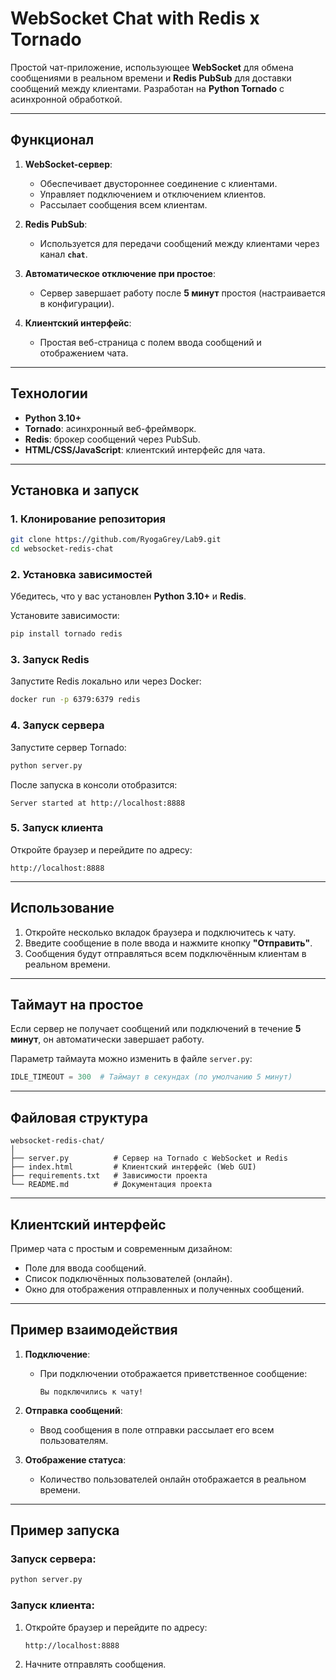 
# **WebSocket Chat with Redis x Tornado**

Простой чат-приложение, использующее **WebSocket** для обмена сообщениями в реальном времени и **Redis PubSub** для доставки сообщений между клиентами. Разработан на **Python Tornado** с асинхронной обработкой.

---

## **Функционал**

1. **WebSocket-сервер**:
   - Обеспечивает двустороннее соединение с клиентами.
   - Управляет подключением и отключением клиентов.
   - Рассылает сообщения всем клиентам.

2. **Redis PubSub**:
   - Используется для передачи сообщений между клиентами через канал **`chat`**.

3. **Автоматическое отключение при простое**:
   - Сервер завершает работу после **5 минут** простоя (настраивается в конфигурации).

4. **Клиентский интерфейс**:
   - Простая веб-страница с полем ввода сообщений и отображением чата.

---

## **Технологии**

- **Python 3.10+**
- **Tornado**: асинхронный веб-фреймворк.
- **Redis**: брокер сообщений через PubSub.
- **HTML/CSS/JavaScript**: клиентский интерфейс для чата.

---

## **Установка и запуск**

### **1. Клонирование репозитория**
```bash
git clone https://github.com/RyogaGrey/Lab9.git
cd websocket-redis-chat
```

### **2. Установка зависимостей**
Убедитесь, что у вас установлен **Python 3.10+** и **Redis**.

Установите зависимости:
```bash
pip install tornado redis
```

### **3. Запуск Redis**
Запустите Redis локально или через Docker:
```bash
docker run -p 6379:6379 redis
```

### **4. Запуск сервера**
Запустите сервер Tornado:
```bash
python server.py
```

После запуска в консоли отобразится:
```
Server started at http://localhost:8888
```

### **5. Запуск клиента**
Откройте браузер и перейдите по адресу:
```
http://localhost:8888
```

---

## **Использование**

1. Откройте несколько вкладок браузера и подключитесь к чату.
2. Введите сообщение в поле ввода и нажмите кнопку **"Отправить"**.
3. Сообщения будут отправляться всем подключённым клиентам в реальном времени.

---

## **Таймаут на простое**

Если сервер не получает сообщений или подключений в течение **5 минут**, он автоматически завершает работу.

Параметр таймаута можно изменить в файле `server.py`:
```python
IDLE_TIMEOUT = 300  # Таймаут в секундах (по умолчанию 5 минут)
```

---

## **Файловая структура**

```plaintext
websocket-redis-chat/
│
├── server.py          # Сервер на Tornado с WebSocket и Redis
├── index.html         # Клиентский интерфейс (Web GUI)
├── requirements.txt   # Зависимости проекта
└── README.md          # Документация проекта
```

---

## **Клиентский интерфейс**

Пример чата с простым и современным дизайном:

- Поле для ввода сообщений.
- Список подключённых пользователей (онлайн).
- Окно для отображения отправленных и полученных сообщений.

---

## **Пример взаимодействия**

1. **Подключение**:
   - При подключении отображается приветственное сообщение:
     ```
     Вы подключились к чату!
     ```

2. **Отправка сообщений**:
   - Ввод сообщения в поле отправки рассылает его всем пользователям.

3. **Отображение статуса**:
   - Количество пользователей онлайн отображается в реальном времени.

---

## **Пример запуска**

### Запуск сервера:
```bash
python server.py
```

### Запуск клиента:
1. Откройте браузер и перейдите по адресу:
   ```
   http://localhost:8888
   ```

2. Начните отправлять сообщения.

